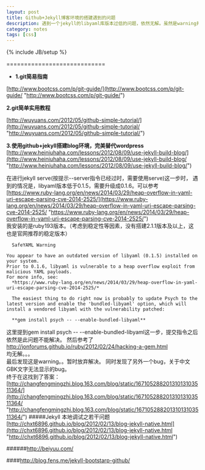 ```yaml
---
layout: post
title: Github+Jekyll博客环境的搭建遇到的问题
description: 遇到一个jekyll的libyaml库版本过低的问题，依然无解。虽然是warning并不会一下。
category: notes
tags: [css]
---
```


{% include JB/setup %}

============================

- **1.git简易指南**

[http://www.bootcss.com/p/git-guide/](http://www.bootcss.com/p/git-guide/ "http://www.bootcss.com/p/git-guide/")

**2.git简单实用教程**

[http://wuyuans.com/2012/05/github-simple-tutorial/](http://wuyuans.com/2012/05/github-simple-tutorial/ "http://wuyuans.com/2012/05/github-simple-tutorial/")

**3.使用github+jekyll搭建blog环境，完美替代wordpress**
[http://www.heiniuhaha.com/lessons/2012/08/09/use-jekyll-build-blog/](http://www.heiniuhaha.com/lessons/2012/08/09/use-jekyll-build-blog/ "http://www.heiniuhaha.com/lessons/2012/08/09/use-jekyll-build-blog/")     

   在进行jekyll serve(按提示--server指令已经过时，需要使用serve)这一步时，
遇到的情况是，libyaml版本低于0.1.5，需要升级成0.1.6。可以参考   
[https://www.ruby-lang.org/en/news/2014/03/29/heap-overflow-in-yaml-uri-escape-parsing-cve-2014-2525/](https://www.ruby-lang.org/en/news/2014/03/29/heap-overflow-in-yaml-uri-escape-parsing-cve-2014-2525/ "https://www.ruby-lang.org/en/news/2014/03/29/heap-overflow-in-yaml-uri-escape-parsing-cve-2014-2525/")   
我安装的是ruby193版本。（考虑到稳定性等因素，没有搭建2.1.1版本及以上，这也是官网推荐的稳定版本）
   
      SafeYAML Warning   
      
    You appear to have an outdated version of libyaml (0.1.5) installed on your system.   
    Prior to 0.1.6, libyaml is vulnerable to a heap overflow exploit from malicious YAML payloads.
    For more info, see:  
      *https://www.ruby-lang.org/en/news/2014/03/29/heap-overflow-in-yaml-uri-escape-parsing-cve-2014-2525/*   
    
      The easiest thing to do right now is probably to update Psych to the  latest version and enable the 'bundled-libyaml' option, which will  install a vendored libyaml with the vulnerability patched:   
    
      **gem install psych -- --enable-bundled-libyaml**

这里提到gem install psych -- --enable-bundled-libyaml这一步，提交指令之后依然是此问题不能解决。
然后参考了   
[http://jonforums.github.io/ruby/2012/02/24/hacking-a-gem.html ](http://jonforums.github.io/ruby/2012/02/24/hacking-a-gem.html  "http://jonforums.github.io/ruby/2012/02/24/hacking-a-gem.html ")  
均无解。。。   
最后发现这是warning。。暂时放弃解决。
同时发现了另外一个bug，关于中文GBK文字无法显示的bug。   
终于在这找到了答案：
[http://changfengmingzhi.blog.163.com/blog/static/16710528820131013103511364/](http://changfengmingzhi.blog.163.com/blog/static/16710528820131013103511364/ "http://changfengmingzhi.blog.163.com/blog/static/16710528820131013103511364/")
#####Jekyll 本地调试之若干问题
[http://chxt6896.github.io/blog/2012/02/13/blog-jekyll-native.html](http://chxt6896.github.io/blog/2012/02/13/blog-jekyll-native.html "http://chxt6896.github.io/blog/2012/02/13/blog-jekyll-native.html")

######http://beiyuu.com/

####http://blog.fens.me/jekyll-bootstarp-github/